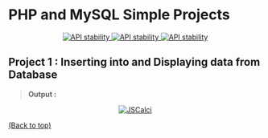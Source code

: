 # PHP and MySQL Simple Projects

<div align="center">
  <a href="https://github.com/somrajchowdhury/WebLab/">
    <img src="https://img.shields.io/badge/HTML--orange.svg"
      alt="API stability" />
  </a>
  
  <a href="https://github.com/somrajchowdhury/WebLab/">
    <img src="https://img.shields.io/badge/PHP--blue.svg"
      alt="API stability" />
  </a>
  
  <a href="https://github.com/somrajchowdhury/WebLab/">
    <img src="https://img.shields.io/badge/CSS--red.svg"
      alt="API stability" />
  </a>
</div>

## Project 1 : Inserting into and Displaying data from Database

> **Output :**

<div align="center">
  <a href="#">
    <img src=""
      alt="JSCalci" />
  </a>
</div>

[(Back to top)](#php-and-mysql-simple-projects)
